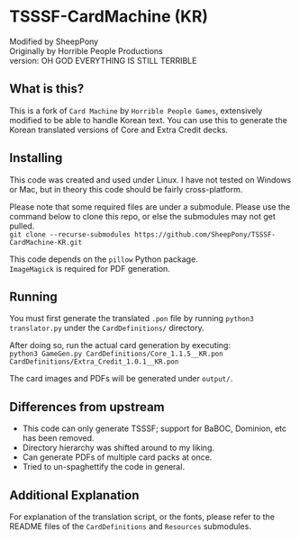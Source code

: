 # TSSSF-CardMachine (KR)
Modified by SheepPony  
Originally by Horrible People Productions  
version: OH GOD EVERYTHING IS STILL TERRIBLE

## What is this?
This is a fork of `Card Machine` by `Horrible People Games`, extensively modified to be able to handle Korean text. You can use this to generate the Korean translated versions of Core and Extra Credit decks.

## Installing
This code was created and used under Linux. I have not tested on Windows or Mac, but in theory this code should be fairly cross-platform.

Please note that some required files are under a submodule. Please use the command below to clone this repo, or else the submodules may not get pulled.  
`git clone --recurse-submodules https://github.com/SheepPony/TSSSF-CardMachine-KR.git`

This code depends on the `pillow` Python package.  
`ImageMagick` is required for PDF generation.


## Running
You must first generate the translated `.pon` file by running `python3 translator.py` under the `CardDefinitions/` directory.

After doing so, run the actual card generation by executing:  
`python3 GameGen.py CardDefinitions/Core_1.1.5__KR.pon CardDefinitions/Extra_Credit_1.0.1__KR.pon`

The card images and PDFs will be generated under `output/`.

## Differences from upstream
- This code can only generate TSSSF; support for BaBOC, Dominion, etc has been removed.
- Directory hierarchy was shifted around to my liking.
- Can generate PDFs of multiple card packs at once.
- Tried to un-spaghettify the code in general.

## Additional Explanation
For explanation of the translation script, or the fonts, 
please refer to the README files of the `CardDefinitions` and `Resources` submodules.

